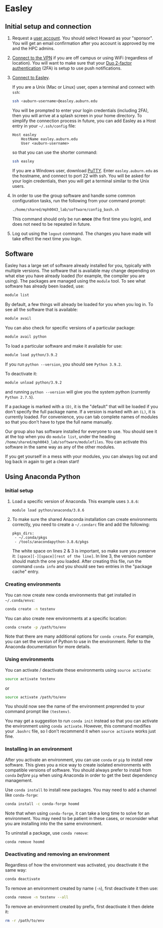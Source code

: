 # Easley

## Initial setup and connection

1. Request a [user account](https://hpc.auburn.edu/hpc/docs/hpcdocs/build/html/easley/access.html#request-an-account).
You should select Howard as your "sponsor". You will get an email confirmation
after you account is approved by me and the HPC admins.

2. [Connect to the VPN](https://libguides.auburn.edu/vpn) if you are off campus
or using WiFi (regardless of location). You will want to make sure that your
[Duo 2-factor authentication](https://duo.auburn.edu) (2FA) is setup to use push
notifications.

3. [Connect to Easley](https://hpc.auburn.edu/hpc/docs/hpcdocs/build/html/easley/access.html#connect-to-easley).

    If you are a Unix (Mac or Linux) user, open a terminal and connect with `ssh`:

    ```bash
    ssh <auburn-username>@easley.auburn.edu
    ```

    You will be prompted to enter your login credentials (including 2FA), then you
    will arrive at a splash screen in your home directory. To simplify the
    connection process in future, you can add Easley as a Host entry in your
    `~/.ssh/config` file:

    ```
    Host easley
        HostName easley.auburn.edu
        User <auburn-username>
    ```

    so that you can use the shorter command:

    ```bash
    ssh easley
    ```

    If you are a Windows user, download [PuTTY](https://www.putty.org). Enter
    `easley.auburn.edu` as the hostname, and connect to port 22 with ssh. You will
    be asked for your login credentials, then you will get a terminal similar to the
    Unix users.

4. In order to use the group software and handle some common configuration
tasks, run the following from your command prompt:

    ```bash
    ./home/shared/mph0043_lab/software/config_bash.sh
    ```

    This command should only be run **once** (the first time you login), and does
    not need to be repeated in future.

5. Log out using the `logout` command. The changes you have made will take
effect the next time you login.

## Software

Easley has a large set of software already installed for you, typically with
multiple versions. The software that is available may change depending on what
else you have already loaded (for example, the compiler you are using). The
packages are managed using the `module` tool. To see what software has already
been loaded, use:

```bash
module list
```

By default, a few things will already be loaded for you when you log in. To see
all the software that is available:

```bash
module avail
```

You can also check for specific versions of a particular package:

```bash
module avail python
```

To load a particular software and make it available for use:

```bash
module load python/3.9.2
```

If you run `python --version`, you should see `Python 3.9.2`.

To deactivate it:

```bash
module unload python/3.9.2
```

and running `python --version` will give you the system python (currently
`Python 2.7.5`).

If a package is marked with a `(D)`, it is the "default" that will be
loaded if you don't specify the full package name. If a version is marked with
an `(L)`, it is currently loaded. For convenience, you can tab complete names
of modules so that you don't have to type the full name manually.

Our group also has software installed for everyone to use. You should see it
at the top when you do `module list`, under the heading
`/home/shared/mph0043_lab/software/modulefiles`. You can activate this software
in the same way as any of the other modules.

If you get yourself in a mess with your modules, you can always log out and log
back in again to get a clean start!

## Using Anaconda Python

### Initial setup

1. Load a specific version of Anaconda. This example uses `3.8.6`:

    ```bash
    module load python/anaconda/3.8.6
    ```

2. To make sure the shared Anaconda installation can create environments
correctly, you need to create a `~/.condarc` file and add the following:

    ```
    pkgs_dirs:
     - ~/.conda/pkgs
     - /tools/anacondapython-3.8.6/pkgs
    ```

    The white space on lines 2 & 3 is important, so make sure you preserve it:
    `[space][-][space][rest of the line]`. In line 3, the version number should
    match the one you loaded. After creating this file, run the command `conda info`
    and you should see two entries in the "package cache" entry.

### Creating environments

You can now create new conda environments that get installed in `~/.conda/envs`:

```bash
conda create -n testenv
```

You can also create new environments at a specific location:

```bash
conda create -p /path/to/env
```

Note that there are many additional options for `conda create`. For example,
you can set the version of Python to use in the environment. Refer to the
Anaconda documentation for more details.

### Using environments

You can activate / deactivate these environments using `source activate`:

```bash
source activate testenv
```

or

```bash
source activate /path/to/env
```

You should now see the name of the environment preprended to your command prompt
like `(testenv)`.

You may get a suggestion to run `conda init` instead so that you can activate
the environment using `conda activate`. However, this command modifies your
`.bashrc` file, so I don't recommend it when `source activate` works just fine.

### Installing in an environment

After you activate an environment, you can use `conda` or `pip` to install new
software. This gives you a nice way to create isolated environments with
compatible versions of software. You should always prefer to install from
`conda` *before* `pip` when using Anaconda in order to get the best dependency
management.

Use `conda install` to install new packages. You may need to add a channel like
`conda-forge`:

```bash
conda install -c conda-forge hoomd
```

Note that when using `conda-forge`, it can take a long time to solve for an
environment. You may need to be patient in these cases, or reconsider what you
are installing into the the same environment.

To uninstall a package, use `conda remove`:

```bash
conda remove hoomd
```

### Deactivating and removing an environment

Regardless of how the environment was activated, you deactivate it the same way:

```bash
conda deactivate
```

To remove an environment created by name (`-n`), first deactivate it then use:

```bash
conda remove -n testenv --all
```

To remove an environment created by prefix, first deactivate it then delete it:

```bash
rm -r /path/to/env
```
